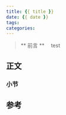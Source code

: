 ```yaml
---
title: {{ title }}
date: {{ date }}
tags:
categories:
---
```


> ** 前言 **
　test

## 正文

### 小节

## 参考
